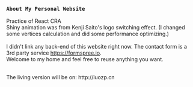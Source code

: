 ### `About My Personal Website`

Practice of React CRA
<br />
Shiny animation was from Kenji Saito's logo switching effect.
(I changed some vertices calculation and did some performance optimizing.)
<br />
<br />
I didn't link any back-end of this website right now. The contact form is a 3rd party service https://formspree.io.
<br />
Welcome to my home and feel free to reuse anything you want.


<br />
The living version will be on: 
http://luozp.cn